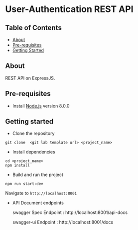 # User-Authentication REST API

## Table of Contents

- [About](#about)
- [Pre-requisites](#pre-requisites)
- [Getting Started](#getting_started)

## About <a name = "about"></a>

REST API on ExpressJS.

## Pre-requisites <a name = "pre-requisites"></a>

- Install [Node.js](https://nodejs.org/en/) version 8.0.0

## Getting started <a name = "getting-started"></a>

- Clone the repository

```
git clone  <git lab template url> <project_name>
```

- Install dependencies

```
cd <project_name>
npm install
```

- Build and run the project

```
npm run start:dev
```

Navigate to `http://localhost:8001`

- API Document endpoints

  swagger Spec Endpoint : http://localhost:8001/api-docs

  swagger-ui Endpoint : http://localhost:8001/docs
